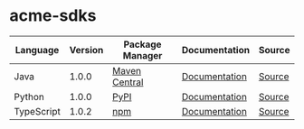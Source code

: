 # acme-sdks

|Language|Version|Package Manager|Documentation|Source|
|-|-|-|-|-|
|Java|1.0.0|[Maven Central](https://central.sonatype.com/artifact/com.acme/acme-java-sdk/1.0.0)|[Documentation](https://github.com/konfig-dev/acme-sdks/tree/main/java/README.md)|[Source](https://github.com/konfig-dev/acme-sdks/tree/main/java)|
|Python|1.0.0|[PyPI](https://pypi.org/project/acme-python-sdk/1.0.0)|[Documentation](https://github.com/konfig-dev/acme-sdks/tree/main/python/README.md)|[Source](https://github.com/konfig-dev/acme-sdks/tree/main/python)|
|TypeScript|1.0.2|[npm](https://www.npmjs.com/package/acme-typescript-sdk/v/1.0.2)|[Documentation](https://github.com/konfig-dev/acme-sdks/tree/main/typescript/README.md)|[Source](https://github.com/konfig-dev/acme-sdks/tree/main/typescript)|